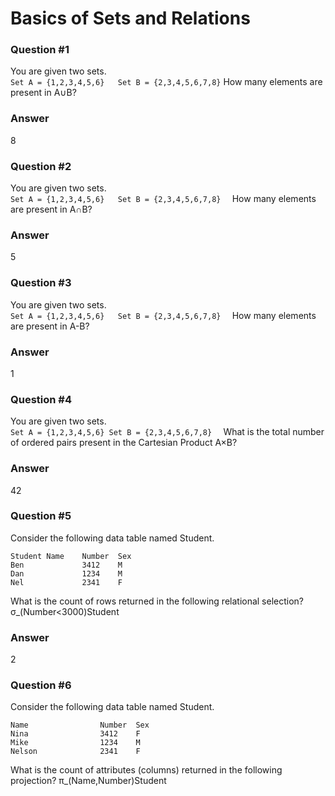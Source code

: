 # Basics of Sets and Relations

### Question #1
You are given two sets.  
`Set A = {1,2,3,4,5,6}  
Set B = {2,3,4,5,6,7,8}`
How many elements are present in A∪B?  
### Answer
8


### Question #2
You are given two sets.  
`Set A = {1,2,3,4,5,6}  
Set B = {2,3,4,5,6,7,8}  `
How many elements are present in A∩B?  
### Answer
5


### Question #3
You are given two sets.  
`Set A = {1,2,3,4,5,6}  
Set B = {2,3,4,5,6,7,8}  `
How many elements are present in A-B?  
### Answer
1


### Question #4
You are given two sets.  
`Set A = {1,2,3,4,5,6}
Set B = {2,3,4,5,6,7,8}  `
What is the total number of ordered pairs present in the Cartesian Product A×B?  
### Answer
42


### Question #5
Consider the following data table named Student.
```
Student Name    Number  Sex  
Ben             3412    M  
Dan             1234    M  
Nel             2341    F  
```
What is the count of rows returned in the following relational selection?
σ_(Number<3000)Student
### Answer
2


### Question #6
Consider the following data table named Student.
```
Name                Number  Sex  
Nina                3412    F 
Mike                1234    M  
Nelson              2341    F  
```
What is the count of attributes (columns) returned in the following projection?
π_(Name,Number)Student



